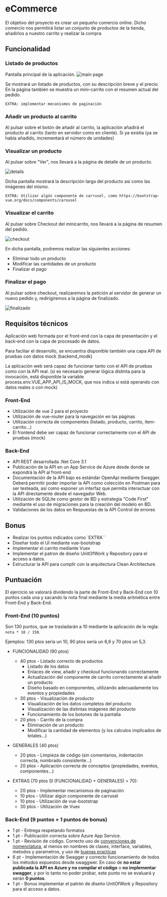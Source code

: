 # eCommerce

El objetivo del proyecto es crear un pequeño comercio online.
Dicho comercio nos permitirá listar un conjunto de productos de la tienda, añadirlos a nuestro carrito y realizar la compra

## Funcionalidad

### Listado de productos
Pantalla principal de la aplicación.
![main page](img/Main.png "Main page")

Se mostrará un listado de productos, con su descripción breve y el precio. En la página también se muestra un mini-carrito con el resumen actual del pedido.

`EXTRA: implementar mecanismos de paginación`

### Añadir un producto al carrito

Al pulsar sobre el botón de añadir al carrito, la aplicación añadirá el producto al carrito (tanto en servidor como en cliente). Si ya existía (ya se había añadido, incrementará el número de unidades)

### Visualizar un producto

Al pulsar sobre "Ver", nos llevará a la página de detalle de un producto.

![details](img/Details.png "Details of product")

Dicha pantalla mostrará la descripción larga del producto así como las imágenes del mismo.

`EXTRA: Utilizar algún componente de carrusel, como https://bootstrap-vue.org/docs/components/carousel`

### Visualizar el carrito

Al pulsar sobre Checkout del minicarrito, nos llevará a la página de resumen del pedido.

![checkout](img/Checkout.png "Checkout")

En dicha pantalla, podremos realizar las siguientes acciones:

* Eliminar todo un producto
* Modificar las cantidades de un producto
* Finalizar el pago

### Finalizar el pago

Al pulsar sobre checkout, realizaremos la petición al servidor de generar un nuevo pedido y, redirigiremos a la página de finalizado.

![finalizado](img/Finalizado.png "Finalizado")


## Requisitos técnicos

Aplicación web formada por el front-end con la capa de presentación y el back-end con la capa de procesado de datos.

Para faciliar el desarrollo, se encuentra disponible también una capa API de pruebas con datos mock (backend_modk)

La aplicación web será capaz de funcionar tanto con el API de pruebas como con la API real. (si es necesario generar lógica distinta para la invocación, está disponible la variable process.env.VUE_APP_API_IS_MOCK, que nos indica si está operando con datos reales o con mock)


### Front-End
* Utilización de vue 2 para el proyecto
* Utilización de vue-router para la navegación en las páginas
* Utilización correcta de componentes (listado, producto, carrito, item-carrito...)
* El frontend debe ser capaz de funcionar correctamente con el API de pruebas (mock)


### Back-End
* API REST desarrollada .Net Core 3.1
* Publicación de la API en un App Service de Azure desde donde se expondrá la API al front-end
* Documentación de la API bajo es estándar OpenApi mediante Swagger. Deberá permitir poder importar la API como colección en Postman para ser testeada, así como exponer un interfaz que permita interactuar con la API directamente desde el navegador Web.
* Utilización de SQLite como gestor de BD y estrategia "Code First" mediante el uso de migraciones para la creación del modelo en BD.
* Validaciones de los datos en 
Respuestas de la API Control de errores


## Bonus

* Realizar los puntos indicados como `EXTRA``
* Diseñar todo el UI mediante vue-bootstrap
* Implementar el carrito mediante Vuex
* Implementar el patron de diseño UnitOfWork y Repository para el acceso a datos.
* Estructurar la API para cumplir con la arquitectura Clean Architecture.

## Puntuación
El ejercicio se valorará dividendo la parte de Front-End y Back-End con 10 puntos cada una y sacando la nota final mediante la media aritmética entre Front-End y Back-End.

### Front-End (10 puntos)

Son 130 puntos, que se trasladarán a 10 mediante la aplicación de la regla: `nota * 10 / 150`.

Ejemplos: 130 ptos sería un 10, 90 ptos sería un 6,9 y 70 ptos un 5,3.

* FUNCIONALIDAD (90 ptos)
    * 40 ptos - Listado correcto de productos
        * Listado de los datos
        * Enlaces de view, añadir y checkout funcionando correctamente
        * Actualización del componente de carrito correctamente al añadir un producto
        * Diseño basado en componentes, utilizando adecuadamente los eventos y propiedades
    * 30 ptos - Visualización de producto
        * Visualización de los datos completos del producto
        * Visualización de las distintas imágenes del producto
        * Funcionamiento de los botones de la pantalla
    * 20 ptos - Carrito de la compra
        * Eliminación de un producto
        * Modificar la cantidad de elementos (y los calculos implicados de totales...)
* GENERALES (40 ptos)
    * 20 ptos - Limpieza de código (sin comentarios, indentación correcta, nombrado consistente...)
    * 20 ptos - Aplicación correcta de conceptos (propiedades, eventos, componentes...)

* EXTRAS (70 ptos SI (FUNCIONALIDAD + GENERALES) > 70):
    * 20 ptos - Implementar mecanismos de paginación
    * 10 ptos - Utilizar algún componente de carrusel
    * 10 ptos - Utilización de vue-bootstrap
    * 30 ptos - Utilización de Vuex



### Back-End (9 puntos + 1 puntos de bonus)
* 1 pt - Entrega respetando formatos
* 1 pt - Publicación correcta sobre Azure App Service.
* 1 pt - Revisión de código. Correcto uso de [convenciones de nomenclatura](https://docs.microsoft.com/es-es/dotnet/standard/design-guidelines/naming-guidelines), al menos en nombres de clases, interface, variables, metodos y parametros, y uso de [buenas practicas](https://docs.microsoft.com/es-es/dotnet/csharp/programming-guide/inside-a-program/coding-conventions)
* 6 pt - Implementación de Swagger y correcto funcionamiento de todos los métodos expuestos desde swaggwer. En caso de **no estar publicada la API en Azure y no compilar el código** o **no implementar swagger**, y por lo tanto no poder probar, este punto no se evaluará y serán **0 puntos**.
* 1 pt - Bonus implementar el patrón de diseño UnitOfWork y Repository para el acceso a datos.
